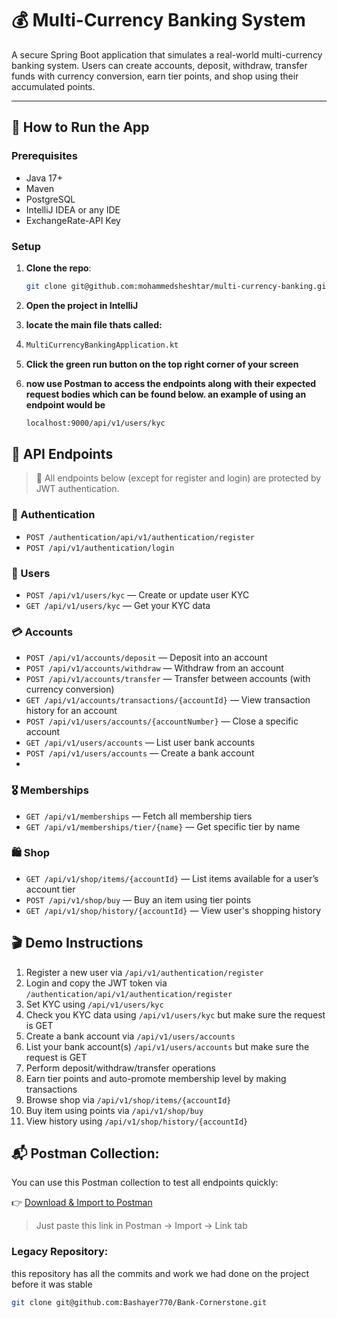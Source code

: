 # 💰 Multi-Currency Banking System

A secure Spring Boot application that simulates a real-world multi-currency banking system. Users can create accounts,
deposit, withdraw, transfer funds with currency conversion, earn tier points, and shop using their accumulated points.

---

## 🚀 How to Run the App

### Prerequisites
- Java 17+
- Maven
- PostgreSQL
- IntelliJ IDEA or any IDE
- ExchangeRate-API Key

### Setup

1. **Clone the repo**:
   ```bash
   git clone git@github.com:mohammedsheshtar/multi-currency-banking.git
2. **Open the project in IntelliJ**

3. **locate the main file thats called:**
4.    ```bash
      MultiCurrencyBankingApplication.kt
5. **Click the green run button on the top right corner of your screen**
6. **now use Postman to access the endpoints along with their expected request bodies which can be found below. an example of using an endpoint would be**
    ```bash
   localhost:9000/api/v1/users/kyc

## 📡 API Endpoints

> 🔐 All endpoints below (except for register and login) are protected by JWT authentication.

### 🔑 Authentication
- `POST /authentication/api/v1/authentication/register`
- `POST /api/v1/authentication/login`

### 👤 Users
- `POST /api/v1/users/kyc` — Create or update user KYC
- `GET /api/v1/users/kyc` — Get your KYC data

### 💳 Accounts
- `POST /api/v1/accounts/deposit` — Deposit into an account
- `POST /api/v1/accounts/withdraw` — Withdraw from an account
- `POST /api/v1/accounts/transfer` — Transfer between accounts (with currency conversion)
- `GET /api/v1/accounts/transactions/{accountId}` — View transaction history for an account
- `POST /api/v1/users/accounts/{accountNumber}` — Close a specific account
- `GET /api/v1/users/accounts` — List user bank accounts
- `POST /api/v1/users/accounts` — Create a bank account
- 
### 🎖️ Memberships
- `GET /api/v1/memberships` — Fetch all membership tiers
- `GET /api/v1/memberships/tier/{name}` — Get specific tier by name

### 🛍️ Shop
- `GET /api/v1/shop/items/{accountId}` — List items available for a user’s account tier
- `POST /api/v1/shop/buy` — Buy an item using tier points
- `GET /api/v1/shop/history/{accountId}` — View user's shopping history  

## 🎬 Demo Instructions

1. Register a new user via `/api/v1/authentication/register`
2. Login and copy the JWT token via `/authentication/api/v1/authentication/register`
3. Set KYC using `/api/v1/users/kyc`
4. Check you KYC data using `/api/v1/users/kyc` but make sure the request is GET
5. Create a bank account via `/api/v1/users/accounts`
6. List your bank account(s) `/api/v1/users/accounts` but make sure the request is GET
7. Perform deposit/withdraw/transfer operations
8. Earn tier points and auto-promote membership level by making transactions
9. Browse shop via `/api/v1/shop/items/{accountId}`
10. Buy item using points via `/api/v1/shop/buy`
11. View history using `/api/v1/shop/history/{accountId}`

## 📬 Postman Collection:  


You can use this Postman collection to test all endpoints quickly:

👉 [Download & Import to Postman](https://raw.githubusercontent.com/mohammedsheshtar/multi-currency-banking/main/src/main/kotlin/com/bank/Multi-Currency-Banking.postman_collection.json)

> Just paste this link in Postman → Import → Link tab

### Legacy Repository:
this repository has all the commits and work we had done on the project before it was stable
   ```bash
   git clone git@github.com:Bashayer770/Bank-Cornerstone.git